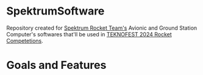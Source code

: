 # SpektrumSoftware
Repository created for [Spektrum Rocket Team's](https://teknofest.org/tr/competitions/competition_report_detail/3268) Avionic and Ground Station Computer's softwares that'll be used in [TEKNOFEST 2024 Rocket Competetions](https://teknofest.org/tr/competitions/competition/31).

# Goals and Features
